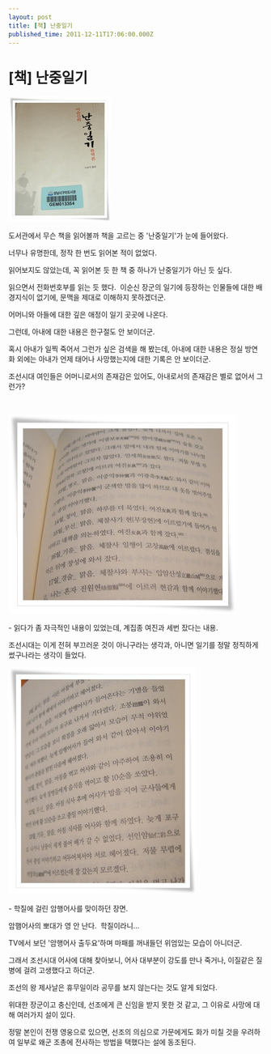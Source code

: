 ```yaml
---
layout: post
title: [책] 난중일기
published_time: 2011-12-11T17:06:00.000Z
---
```


# [책] 난중일기


![](../pds/201112/11/80/a0109780_4ee451d2e998f.jpg)

도서관에서 무슨 책을 읽어볼까 책을 고르는 중 '난중일기'가 눈에 들어왔다.

너무나 유명한데, 정작 한 번도 읽어본 적이 없었다.

읽어보지도 않았는데, 꼭 읽어본 듯 한 책 중 하나가 난중일기가 아닌 듯 싶다.

읽으면서 전화번호부를 읽는 듯 했다.  이순신 장군의 일기에 등장하는 인물들에 대한 배경지식이 없기에, 문맥을 제대로 이해하지 못하겠더군.

어머니와 아들에 대한 깊은 애정이 일기 곳곳에 나온다.

그런데, 아내에 대한 내용은 한구절도 안 보이더군.

혹시 아내가 일찍 죽어서 그런가 싶은 검색을 해 봤는데, 아내에 대한 내용은 정실 방연화 외에는 아내가 언제 태어나 사망했는지에 대한 기록은 안 보이더군.

조선시대 여인들은 어머니로서의 존재감은 있어도, 아내로서의 존재감은 별로 없어서 그런가?

​

![](../pds/201112/11/80/a0109780_4ee451d3aa6c1.jpg)

\- 읽다가 좀 자극적인 내용이 있었는데, 계집종 여진과 세번 잤다는 내용.

조선시대는 이게 전혀 부끄러운 것이 아니구라는 생각과, 아니면 일기를 정말 정직하게 썼구나라는 생각이 들었다.

![](../pds/201112/11/80/a0109780_4ee451d449427.jpg)

\- 학질에 걸린 암행어사를 맞이하던 장면.

암햄어사의 뽀대가 영 안 난다.  학질이라니...

TV에서 보던 '암행어사 출두요'하며 마패를 꺼내들던 위엄있는 모습이 아니더군.

그래서 조선시대 어사에 대해 찾아보니, 어사 대부분이 강도를 만나 죽거나, 이질같은 질병에 걸려 고생했다고 하더군.

조선의 왕 제사날은 휴무일이라 공무를 보지 않는다는 것도 알게 되었다.

위대한 장군이고 충신인데, 선조에게 큰 신임을 받지 못한 것 같고, 그 이유로 사망에 대해 여러가지 설이 있다.

정말 본인이 전쟁 영웅으로 있으면, 선조의 의심으로 가문에게도 화가 미칠 것을 우려하여 일부로 왜군 조총에 전사하는 방법을 택했다는 설에 동조된다.

